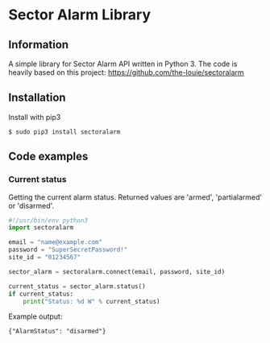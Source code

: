 # Sector Alarm Library

## Information
A simple library for Sector Alarm API written in Python 3.
The code is heavily based on this project: https://github.com/the-louie/sectoralarm

## Installation
Install with pip3
```
$ sudo pip3 install sectoralarm
```

## Code examples
### Current status
Getting the current alarm status. Returned values are 'armed', 'partialarmed' or 'disarmed'.
```python
#!/usr/bin/env python3
import sectoralarm

email = "name@example.com"
password = "SuperSecretPassword!"
site_id = "01234567"

sector_alarm = sectoralarm.connect(email, password, site_id)

current_status = sector_alarm.status()
if current_status:
    print("Status: %d W" % current_status)
```
Example output:
```
{"AlarmStatus": "disarmed"}
```